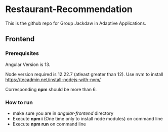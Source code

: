 # Restaurant-Recommendation

This is the github repo for Group Jackdaw in Adaptive Applications. 

## Frontend

### Prerequisites

Angular Version is 13.

Node version required is 12.22.7 (atleast greater than 12). Use nvm to install https://tecadmin.net/install-nodejs-with-nvm/

Corresponding **npm** should be more than 6.

### How to run

- make sure you are in *angular-frontend* directory
- Execute **npm i** (One time only to install node modules) on command line
- Execute **npm run** on command line



